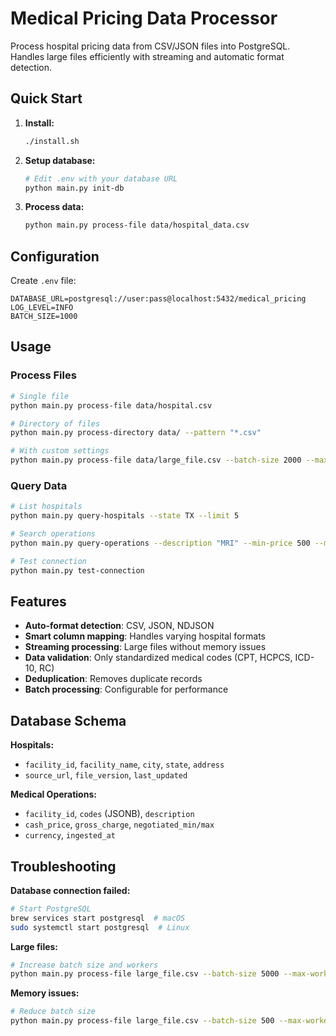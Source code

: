 # Medical Pricing Data Processor

Process hospital pricing data from CSV/JSON files into PostgreSQL. Handles large files efficiently with streaming and automatic format detection.

## Quick Start

1. **Install:**
   ```bash
   ./install.sh
   ```

2. **Setup database:**
   ```bash
   # Edit .env with your database URL
   python main.py init-db
   ```

3. **Process data:**
   ```bash
   python main.py process-file data/hospital_data.csv
   ```

## Configuration

Create `.env` file:
```env
DATABASE_URL=postgresql://user:pass@localhost:5432/medical_pricing
LOG_LEVEL=INFO
BATCH_SIZE=1000
```

## Usage

### Process Files
```bash
# Single file
python main.py process-file data/hospital.csv

# Directory of files
python main.py process-directory data/ --pattern "*.csv"

# With custom settings
python main.py process-file data/large_file.csv --batch-size 2000 --max-workers 8
```

### Query Data
```bash
# List hospitals
python main.py query-hospitals --state TX --limit 5

# Search operations
python main.py query-operations --description "MRI" --min-price 500 --max-price 2000

# Test connection
python main.py test-connection
```

## Features

- **Auto-format detection**: CSV, JSON, NDJSON
- **Smart column mapping**: Handles varying hospital formats
- **Streaming processing**: Large files without memory issues
- **Data validation**: Only standardized medical codes (CPT, HCPCS, ICD-10, RC)
- **Deduplication**: Removes duplicate records
- **Batch processing**: Configurable for performance

## Database Schema

**Hospitals:**
- `facility_id`, `facility_name`, `city`, `state`, `address`
- `source_url`, `file_version`, `last_updated`

**Medical Operations:**
- `facility_id`, `codes` (JSONB), `description`
- `cash_price`, `gross_charge`, `negotiated_min/max`
- `currency`, `ingested_at`

## Troubleshooting

**Database connection failed:**
```bash
# Start PostgreSQL
brew services start postgresql  # macOS
sudo systemctl start postgresql  # Linux
```

**Large files:**
```bash
# Increase batch size and workers
python main.py process-file large_file.csv --batch-size 5000 --max-workers 12
```

**Memory issues:**
```bash
# Reduce batch size
python main.py process-file large_file.csv --batch-size 500 --max-workers 2
```
